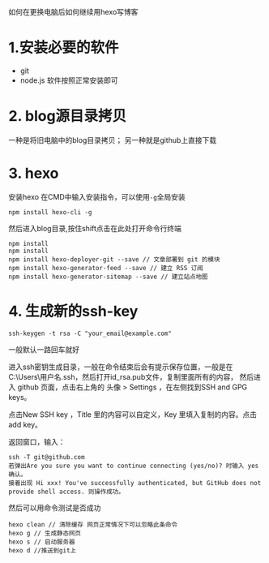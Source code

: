 如何在更换电脑后如何继续用hexo写博客
<!--more-->

# 1.安装必要的软件
- git
- node.js
软件按照正常安装即可


# 2. blog源目录拷贝
一种是将旧电脑中的blog目录拷贝；
另一种就是github上直接下载

# 3. hexo
安装hexo
在CMD中输入安装指令，可以使用`-g`全局安装
```
npm install hexo-cli -g
```
然后进入blog目录,按住shift点击在此处打开命令行终端
```
npm install
npm install
npm install hexo-deployer-git --save // 文章部署到 git 的模块
npm install hexo-generator-feed --save // 建立 RSS 订阅
npm install hexo-generator-sitemap --save // 建立站点地图
```

# 4. 生成新的ssh-key
```
ssh-keygen -t rsa -C "your_email@example.com"
```

一般默认一路回车就好

进入ssh密钥生成目录，一般在命令结束后会有提示保存位置，一般是在C:\Users\用户名\.ssh，然后打开id_rsa.pub文件，复制里面所有的内容，
然后进入 github 页面，点击右上角的 头像 > Settings ，在左侧找到SSH and GPG keys。

点击New SSH key ，Title 里的内容可以自定义，Key 里填入复制的内容。点击 add key。

返回窗口，输入：
```
ssh -T git@github.com
若弹出Are you sure you want to continue connecting (yes/no)? 时输入 yes 确认。
接着出现 Hi xxx! You've successfully authenticated, but GitHub does not provide shell access. 则操作成功。
```

然后可以用命令测试是否成功
```
hexo clean // 清除缓存 网页正常情况下可以忽略此条命令
hexo g // 生成静态网页
hexo s // 启动服务器
hexo d //推送到git上
```